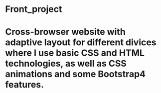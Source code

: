 # Front_project
# Cross-browser website with adaptive layout for different divices where I use basic CSS and HTML technologies, as well as CSS animations and some Bootstrap4 features.
